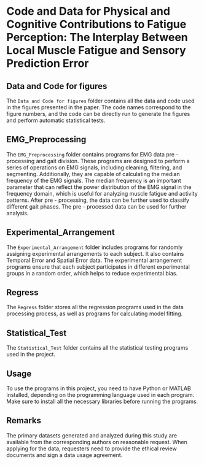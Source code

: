 # Code and Data for Physical and Cognitive Contributions to Fatigue Perception: The Interplay Between Local Muscle Fatigue and Sensory Prediction Error

## Data and Code for figures
The `Data and Code for figures`  folder contains all the data and code used in the figures presented in the paper. The code names correspond to the figure numbers, and the code can be directly run to generate the figures and perform automatic statistical tests.

## EMG_Preprocessing
The `EMG_Preprocessing` folder contains programs for EMG data pre - processing and gait division. These programs are designed to perform a series of operations on EMG signals, including cleaning, filtering, and segmenting. Additionally, they are capable of calculating the median frequency of the EMG signals. The median frequency is an important parameter that can reflect the power distribution of the EMG signal in the frequency domain, which is useful for analyzing muscle fatigue and activity patterns. After pre - processing, the data can be further used to classify different gait phases. The pre - processed data can be used for further analysis.

## Experimental_Arrangement
The `Experimental_Arrangement` folder includes programs for randomly assigning experimental arrangements to each subject. It also contains Temporal Error and Spatial Error data. The experimental arrangement programs ensure that each subject participates in different experimental groups in a random order, which helps to reduce experimental bias.

## Regress
The `Regress` folder stores all the regression programs used in the data processing process, as well as programs for calculating model fitting.

## Statistical_Test
The `Statistical_Test` folder contains all the statistical testing programs used in the project. 

## Usage
To use the programs in this project, you need to have Python or MATLAB installed, depending on the programming language used in each program. Make sure to install all the necessary libraries before running the programs.

## Remarks
The primary datasets generated and analyzed during this study are available from the corresponding authors on reasonable request. When applying for the data, requesters need to provide the ethical review documents and sign a data usage agreement. 
